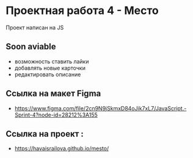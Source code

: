 # Проектная работа 4 - Место

Проект написан на JS 
  
## Soon aviable 
* возможность ставить лайки
* добавлять новые карточки
* редактировать описание

## Ссылка на макет Figma
* https://www.figma.com/file/2cn9N9jSkmxD84oJik7xL7/JavaScript.-Sprint-4?node-id=28212%3A155

## Ссылка на проект :
* https://havaisrailova.github.io/mesto/
